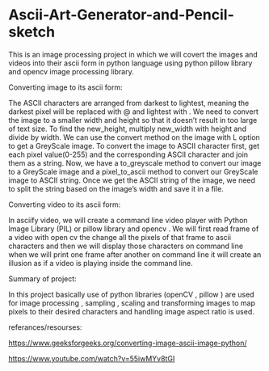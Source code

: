 # Ascii-Art-Generator-and-Pencil-sketch

This is an image processing project in which we will covert the images and videos into their ascii form in python language using python pillow library and opencv image processing library.

Converting image to its ascii form:

The ASCII characters are arranged from darkest to lightest, meaning the darkest pixel will be replaced with @ and lightest with .
We need to convert the image to a smaller width and height so that it doesn’t result in too large of text size. To find the new_height, multiply new_width with height and divide by width.
We can use the convert method on the image with L option to get a GreyScale image.
To convert the image to ASCII character first, get each pixel value(0-255) and the corresponding ASCII character and join them as a string.
Now, we have a to_greyscale method to convert our image to a GreyScale image and a pixel_to_ascii method to convert our GreyScale image to ASCII string. Once we get the ASCII string of the image, we need to split the string based on the image’s width and save it in a file.


Converting video to its ascii form:

In asciify video, we will create a command line video player with Python Image Library (PIL) or pillow library and opencv .
We will first read frame of a video with open cv the change all the pixels of that frame to ascii characters and then we will display those characters on command line when we will print one  frame after another on command line it will create an illusion as if a video is playing inside the command line.

Summary of project:

In this project basically use of python libraries (openCV , pillow ) are used for image processing , sampling , scaling  and transforming images to map pixels to their desired characters and handling image aspect ratio is used.


referances/resourses:

https://www.geeksforgeeks.org/converting-image-ascii-image-python/

https://www.youtube.com/watch?v=55iwMYv8tGI
